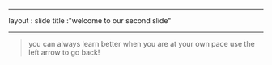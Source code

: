 _ _ _
  layout : slide
  title :"welcome to our second slide"
_ _ _
  >you can always learn better when you are at your own pace
  use the left arrow to go back!
